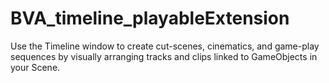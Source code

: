 # BVA_timeline_playableExtension

Use the Timeline window to create cut-scenes, cinematics, and game-play sequences by visually arranging tracks and clips linked to GameObjects in your Scene.